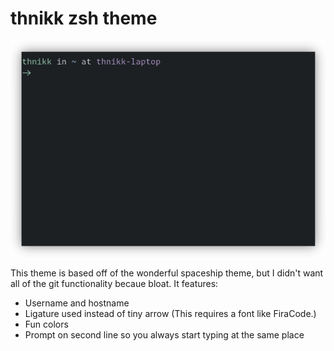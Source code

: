 # thnikk zsh theme

<p align="center">
<img src="screenshot.png">
</p>

This theme is based off of the wonderful spaceship theme, but I didn't want all of the git functionality becaue bloat. It features:

- Username and hostname
- Ligature used instead of tiny arrow (This requires a font like FiraCode.)
- Fun colors
- Prompt on second line so you always start typing at the same place
